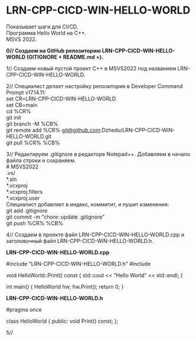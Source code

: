 # LRN-CPP-CICD-WIN-HELLO-WORLD

Показывает шаги для CI/CD.  
Программа Hello World на C++.   
MSVS 2022.  

**0// Создаем на GitHub репозиторию LRN-CPP-CICD-WIN-HELLO-WORLD (GITIGNORE + README.md +).**  
  
1// Создаем новый пустой проект С++ в MSVS2022 под названием LRN-CPP-CICD-WIN-HELLO-WORLD.  
  
2// Специалист делает настройку репозитория в Developer Command Prompt v17.14.11:  
set CR=LRN-CPP-CICD-WIN-HELLO-WORLD  
set CB=main  
cd %CR%  
git init  
git branch -M %CB%  
git remote add %CR% git@github.com:Dzhedu/LRN-CPP-CICD-WIN-HELLO-WORLD.git  
git pull %CR% %CB%  
  
3// Редактируем .gitignore в редакторе Notepad++. Добавляем в начало файла строки и сохраняем.  
\# MSVS2022  
.vs/  
*.sln  
*.vcxproj  
*.vcxproj.filters  
*.vcxproj.user  
Специалист добавляет в индекс, коммитит, и пушит изменения:  
git add .gitignore  
git commit -m "chore: update .gitignore"  
git push %CR% %CB%  
  
4// Создаем в проекте файл LRN-CPP-CICD-WIN-HELLO-WORLD.cpp и заголовочный файл LRN-CPP-CICD-WIN-HELLO-WORLD.h.  

**LRN-CPP-CICD-WIN-HELLO-WORLD.cpp**  
  
#include "LRN-CPP-CICD-WIN-HELLO-WORLD.h"
#include <iostream>

void HelloWorld::Print() const {
    std::cout << "Hello World" << std::endl;
}

int main() {
    HelloWorld hw;
    hw.Print();
    return 0;
}  

**LRN-CPP-CICD-WIN-HELLO-WORLD.h**  
  
#pragma once

class HelloWorld {
public:
    void Print() const;
};  
  

5// 
  



